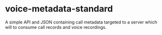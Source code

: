 # voice-metadata-standard

A simple API and JSON containing call metadata targeted to a server which will to consume call records and voice recordings.
